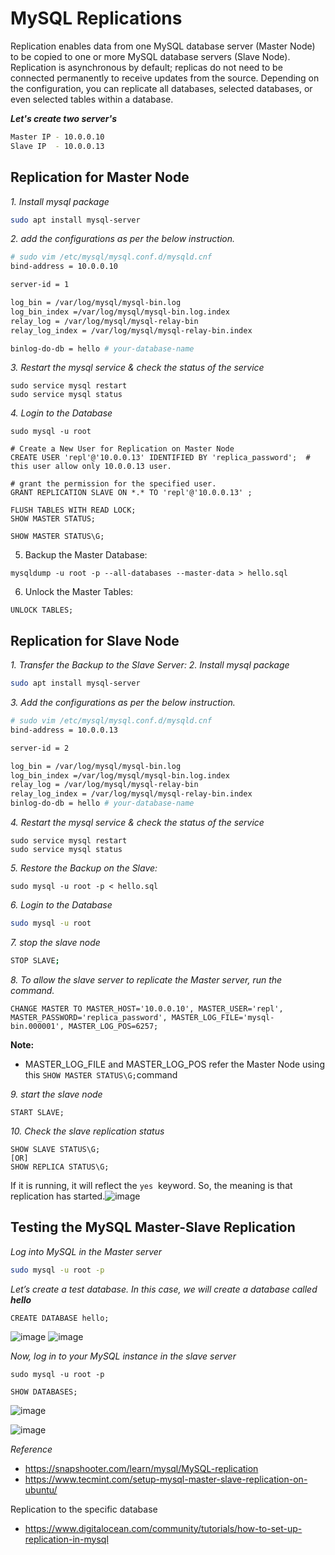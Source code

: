 # MySQL Replications
Replication enables data from one MySQL database server (Master Node) to be copied to one or more MySQL database servers (Slave Node). Replication is asynchronous by default; replicas do not need to be connected permanently to receive updates from the source. Depending on the configuration, you can replicate all databases, selected databases, or even selected tables within a database.

_**Let's create two server's**_
```sh
Master IP - 10.0.0.10
Slave IP  - 10.0.0.13
```
## Replication for Master Node

_1. Install mysql package_
```bash
sudo apt install mysql-server
```
_2. add the configurations as per the below instruction._
```sh
# sudo vim /etc/mysql/mysql.conf.d/mysqld.cnf
bind-address = 10.0.0.10

server-id = 1

log_bin = /var/log/mysql/mysql-bin.log
log_bin_index =/var/log/mysql/mysql-bin.log.index
relay_log = /var/log/mysql/mysql-relay-bin
relay_log_index = /var/log/mysql/mysql-relay-bin.index

binlog-do-db = hello # your-database-name
```
_3. Restart the mysql service & check the status of the service_
```mysql
sudo service mysql restart
sudo service mysql status
```
_4. Login to the Database_
```mysql
sudo mysql -u root
```
```mysql
# Create a New User for Replication on Master Node
CREATE USER 'repl'@'10.0.0.13' IDENTIFIED BY 'replica_password';  # this user allow only 10.0.0.13 user.

# grant the permission for the specified user.
GRANT REPLICATION SLAVE ON *.* TO 'repl'@'10.0.0.13' ;

FLUSH TABLES WITH READ LOCK;
SHOW MASTER STATUS;

SHOW MASTER STATUS\G;
```
5. Backup the Master Database:
```mysql
mysqldump -u root -p --all-databases --master-data > hello.sql
```
6. Unlock the Master Tables:
```mysql
UNLOCK TABLES;
```

## Replication for Slave Node

_1. Transfer the Backup to the Slave Server:_
_2. Install mysql package_
```bash
sudo apt install mysql-server
```
_3. Add the configurations as per the below instruction._
```sh
# sudo vim /etc/mysql/mysql.conf.d/mysqld.cnf
bind-address = 10.0.0.13

server-id = 2

log_bin = /var/log/mysql/mysql-bin.log
log_bin_index =/var/log/mysql/mysql-bin.log.index
relay_log = /var/log/mysql/mysql-relay-bin
relay_log_index = /var/log/mysql/mysql-relay-bin.index
binlog-do-db = hello # your-database-name

```
_4. Restart the mysql service & check the status of the service_

```mysql
sudo service mysql restart
sudo service mysql status
```
_5. Restore the Backup on the Slave:_
```mysql
sudo mysql -u root -p < hello.sql
```
_6. Login to the Database_
```sh
sudo mysql -u root
```
_7. stop the slave node_
```bash
STOP SLAVE;
```
_8. To allow the slave server to replicate the Master server, run the command._
```mysql
CHANGE MASTER TO MASTER_HOST='10.0.0.10', MASTER_USER='repl', MASTER_PASSWORD='replica_password', MASTER_LOG_FILE='mysql-bin.000001', MASTER_LOG_POS=6257;
```
**Note:**
- MASTER_LOG_FILE and MASTER_LOG_POS refer the Master Node using this `SHOW MASTER STATUS\G;`command

_9. start the slave node_
```mysql
START SLAVE;
```
_10. Check the slave replication status_
```mysql
SHOW SLAVE STATUS\G;
[OR]
SHOW REPLICA STATUS\G;
```
If it is running, it will reflect the `yes`  keyword. So, the meaning is that replication has started.![image](https://github.com/fourtimes/MySQL_Docs/assets/91359308/c91ef5e6-a2be-459e-a345-8dd0c9fdfc91)

## Testing the MySQL Master-Slave Replication

_Log into MySQL in the Master server_
```bash
sudo mysql -u root -p
```
_Let’s create a test database. In this case, we will create a database called **hello**_
```mysql
CREATE DATABASE hello;
```

![image](https://github.com/fourtimes/MySQL_Docs/assets/91359308/ac587299-3e5c-46bb-ac53-cf2424577d6d)
![image](https://github.com/fourtimes/MySQL_Docs/assets/91359308/0e8ad2fa-78fb-44cf-af6f-3dcddc3f376b)

_Now, log in to your MySQL instance in the slave server_

```mysql
sudo mysql -u root -p
```
```mysql
SHOW DATABASES;
```
![image](https://github.com/fourtimes/MySQL_Docs/assets/91359308/607e3a1b-c194-4302-bfea-51d01ea32626)

![image](https://github.com/fourtimes/MySQL_Docs/assets/91359308/4bff30ca-f55d-49a4-89ef-c89646f4f6f7)


_Reference_ 
- https://snapshooter.com/learn/mysql/MySQL-replication
- https://www.tecmint.com/setup-mysql-master-slave-replication-on-ubuntu/

Replication to the specific database
- https://www.digitalocean.com/community/tutorials/how-to-set-up-replication-in-mysql

